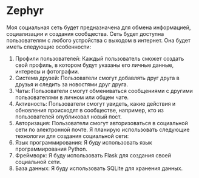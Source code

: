 # Zephyr
Моя социальная сеть будет предназначена для обмена информацией, социализации и создания сообщества. Сеть будет доступна пользователям с любого устройства с выходом в интернет. Она будет иметь следующие особенности:
1. Профили пользователей: Каждый пользователь сможет создать свой профиль, в котором будут указаны его личные данные, интересы и фотографии.
2. Система друзей: Пользователи смогут добавлять друг друга в друзья и следить за новостями друг друга.
3. Чаты: Пользователи смогут обмениваться сообщениями с другими пользователями в личном или общем чате.
4. Активность: Пользователи смогут увидеть, какие действия и обновления происходят в сообществе, например, кто из пользователей опубликовал новый пост.
5. Авторизация: Пользователи смогут авторизоваться в социальной сети по электронной почте.
Я планирую использовать следующие технологии для создания социальной сети:
1. Язык программирования: Я буду использовать язык программирования Python.
2. Фреймворк: Я буду использовать Flask для создания своей социальной сети.
3. База данных: Я буду использовать SQLite для хранения данных.
